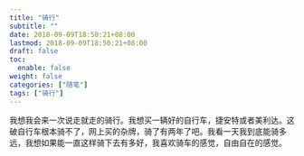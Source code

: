 ```yaml
---
title: "骑行"
subtitle: ""
date: 2018-09-09T18:50:21+08:00
lastmod: 2018-09-09T18:50:21+08:00
draft: false
toc:
  enable: false
weight: false
categories: ["随笔"]
tags: ["骑行"]
---
```


 我想我会来一次说走就走的骑行。我想买一辆好的自行车，捷安特或者美利达。这破自行车根本骑不了，网上买的杂牌，骑了有两年了吧。我看一天我到底能骑多远，我想如果能一直这样骑下去有多好，我喜欢骑车的感觉，自由自在的感觉。